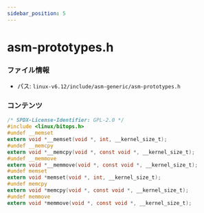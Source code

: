 ```yaml
---
sidebar_position: 5
---
```

# asm-prototypes.h

### ファイル情報

- パス: `linux-v6.12/include/asm-generic/asm-prototypes.h`

### コンテンツ

```h
/* SPDX-License-Identifier: GPL-2.0 */
#include <linux/bitops.h>
#undef __memset
extern void *__memset(void *, int, __kernel_size_t);
#undef __memcpy
extern void *__memcpy(void *, const void *, __kernel_size_t);
#undef __memmove
extern void *__memmove(void *, const void *, __kernel_size_t);
#undef memset
extern void *memset(void *, int, __kernel_size_t);
#undef memcpy
extern void *memcpy(void *, const void *, __kernel_size_t);
#undef memmove
extern void *memmove(void *, const void *, __kernel_size_t);

```
